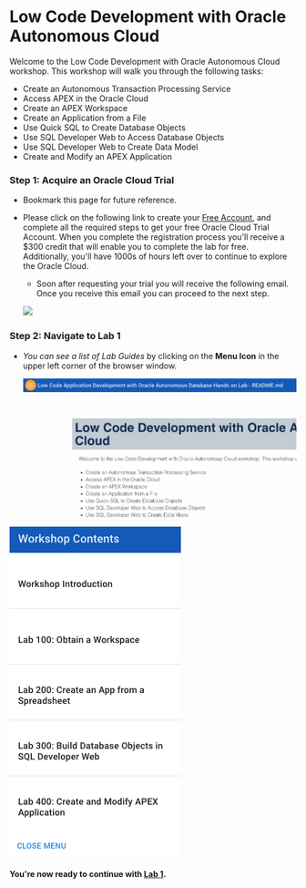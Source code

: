 # Low Code Development with Oracle Autonomous Cloud

Welcome to the Low Code Development with Oracle Autonomous Cloud workshop. This workshop will walk you through the following tasks:

-  Create an Autonomous Transaction Processing Service
-  Access APEX in the Oracle Cloud
-  Create an APEX Workspace
-  Create an Application from a File
-  Use Quick SQL to Create Database Objects
-  Use SQL Developer Web to Access Database Objects
-  Use SQL Developer Web to Create Data Model
-  Create and Modify an APEX Application

### **Step 1**: Acquire an Oracle Cloud Trial

- Bookmark this page for future reference.

- Please click on the following link to create your <a href="https://myservices.us.oraclecloud.com/mycloud/signup?language=en&sourceType=:ow:lp:cpo::RC_NAMK190523P00161:APEX_ATP_HOL&intcmp=:ow:lp:cpo::RC_NAMK190523P00161:APEX_ATP_HOL" target="_trial_">Free Account</a>, and complete all the required steps to get your free Oracle Cloud Trial Account. When you complete the registration process you'll receive a $300 credit that will enable you to complete the lab for free.  Additionally, you'll have 1000s of hours left over to continue to explore the Oracle Cloud.

  - Soon after requesting your trial you will receive the following email. Once you receive this email you can proceed to the next step.

  ![](images/getstartednow.png)

### **Step 2**: Navigate to Lab 1

  - _You can see a list of Lab Guides_ by clicking on the **Menu Icon** in the upper left corner of the browser window.

	![](images/001.png)
  
  ![](images/002.png)

**You're now ready to continue with [**Lab 1**](?page=Lab1.md).**
